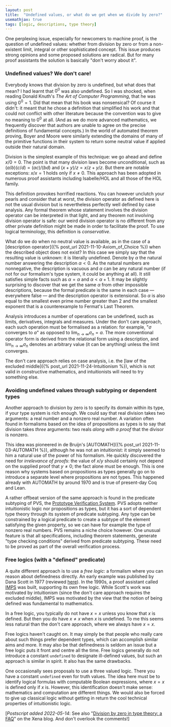 ```yaml
---
layout: post
title:  "Undefined values, or what do we get when we divide by zero?"
usemathjax: true 
tags: [logic, descriptions, type theory]
---
```


One perplexing issue, especially for newcomers to machine proof, is the question of undefined values: whether from division by zero or from a non-existent limit, integral or other sophisticated concept. This issue produces strong opinions and some proposed solutions are radical. But for many proof assistants the solution is basically "don't worry about it".

### Undefined values? We don't care!

Everybody knows that division by zero is undefined, but what does that mean? I had learnt that $0^0$ was also undefined. So I was shocked, when reading Donald Knuth's *The Art of Computer Programming*, that he was using $0^0=1$. Did that mean that his book was nonsensical? Of course it didn't: it meant that he chose a definition that simplified his work and that could not conflict with other literature because the convention was to give no meaning to $0^0$ at all. (And as we do more advanced mathematics, we frequently discover that authors are unable to agree on the precise definitions of fundamental concepts.) In the world of automated theorem proving, Boyer and Moore were similarly extending the domains of many of the primitive functions in their system to return some neutral value if applied outside their natural domain.

Division is the simplest example of this technique: we go ahead and define $x/0=0$. The point is that many division laws become unconditional, such as $(a/b)(c/d) = (ac)/(bd)$ and $(x+y)/z = x/z+y/z$. But there are notable exceptions: $x/x=1$ holds only if $x\not=0$. This approach has been adopted in numerous proof assistants including Isabelle/HOL and all those of the HOL family.

This definition provokes horrified reactions. You can however unclutch your pearls and consider that at worst, the division operator as defined here is not the usual division but is nevertheless perfectly well defined by case analysis. Any formal theorem whose statement involves the division operator can be interpreted in that light, and any theorem not involving division operator is safe: our weird division operator is no different from any other private definition might be made in order to facilitate the proof. To use logical terminology, this definition is *conservative*.

What do we do when no neutral value is available, as in the case of a [description operator]({% post_url 2021-11-10-Axiom_of_Choice %}) when the described object does not exist? In this case we simply say that the resulting value is unknown: it is literally undefined. Denote by $\alpha$ the natural number answering the description $\alpha<0$. As the natural numbers are nonnegative, the description is vacuous and $\alpha$ can be any natural number (if not for our formalism's type system, it could be anything at all). It still satisfies simple facts such as $\alpha=\alpha$ and $\alpha<\alpha+1$. It may be slightly surprising to discover that we get the same $\alpha$ from other impossible descriptions, because the formal predicate is the same in each case — everywhere false — and the description operator is extensional. So $\alpha$  is also equal to the smallest even prime number greater than 2 and the smallest exponent that is a counterexample to Fermat's Last Theorem.

Analysis introduces a number of operations can be undefined, such as limits, derivatives, integrals and measures. Under the don't care approach, each such operation must be formalised as a relation: for example, "$\sigma$ converges to $a$" as opposed to $\lim_{n\to\infty}\sigma_n = a$.
The more conventional operator form is derived from the relational form using a description, and $\lim_{n\to\infty}\sigma_n$ denotes an arbitrary value (it can be anything) unless the limit converges.

The don't care approach relies on case analysis, i.e. the [law of the excluded middle]({% post_url 2021-11-24-Intuitionism %}), which is not valid in constructive mathematics, and intuitionists will need to try something else.

### Avoiding undefined values through subtyping or dependent types

Another approach to division by zero is to specify its domain within its type, if your type system is rich enough. We could say that real division takes two arguments: a real number and a nonzero real number. A variation often found in formalisms based on the idea of propositions as types is to say that division takes *three* arguments: two reals *along with a proof* that the divisor is nonzero.

This idea was pioneered in de Bruijn's [AUTOMATH]({% post_url 2021-11-03-AUTOMATH %}), although he was not an intuitionist: it simply seemed to him a natural use of the power of his formalism. He quickly discovered the need for *irrelevance of proofs*: the value of $x/y$ should certainly not depend on the supplied proof that $y\not=0$; the fact alone must be enough. This is one reason why systems based on propositions as types generally go on to introduce a separate level where propositions are not types. This happened already with AUTOMATH by around 1970 and is true of present-day Coq and Lean.

A rather offbeat version of the same approach is found in the predicate subtyping of PVS, the [Prototype Verification System](http://pvs.csl.sri.com). PVS adopts neither intuitionistic logic nor propositions as types, but it has a sort of dependent type theory through its system of predicate subtyping. Any type can be constrained by a logical predicate to create a subtype of the element satisfying the given property, so we can have for example the type of nonzero real numbers. PVS remains a niche choice however. One unusual feature is that all specifications, including theorem statements, generate "type checking conditions" derived from predicate subtyping. These need to be proved as part of the overall verification process.

### Free logics (with a "defined" predicate)

A quite different approach is to use a *free logic*: a formalism where you can reason about definedness directly. An early example was published by Dana Scott in 1977 (reviewed [here](https://doi.org/10.2307/2274243)). In the 1990s, a proof assistant called [IMPS](https://github.com/theoremprover-museum/imps) was built, supporting its own free logic. While Scott's work was motivated by intuitionism (since the don't care approach requires the excluded middle), IMPS was motivated by the view that the notion of being defined was fundamental to mathematics.

In a free logic, you typically do not have $x=x$ unless you know that $x$ is defined. But then you do have $x\not=x$ when $x$ is undefined. To me this seems less natural than the don't care approach, where we always have $x=x$.

Free logics haven't caught on. It may simply be that people who really care about such things prefer dependent types, which can accomplish similar aims and more. It may also be that definedness is seldom an issue but a free logic puts it front and centre all the time.
Free logics generally do not introduce a constant `undefined` to designate ill-defined values, but such an approach is similar in spirit. It also has the same drawbacks.

One occasionally sees proposals to use a three valued logic. There you have a constant `undefined` even for truth values. The idea here must be to identify logical formulas with computable Boolean expressions, where $x=x$ is defined only if $x$ is. However, this identification doesn't make sense: mathematics and computation are different things. We would also be forced to give up classical logic without getting in return the cool technical properties of intuitionistic logic.

[*Postscript added 2022-05-14*: See also "[Division by zero in type theory: a FAQ](https://xenaproject.wordpress.com/2020/07/05/division-by-zero-in-type-theory-a-faq/)" on the Xena blog.
And don't overlook the comments!]
